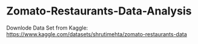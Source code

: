 # Zomato-Restaurants-Data-Analysis

Downlode Data Set from Kaggle:
https://www.kaggle.com/datasets/shrutimehta/zomato-restaurants-data
